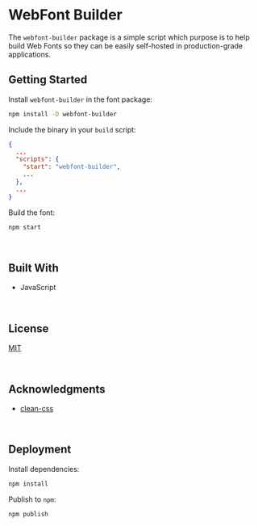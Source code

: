 # WebFont Builder

The `webfont-builder` package is a simple script which purpose is to help build Web Fonts so they can be easily self-hosted in production-grade applications.

## Getting Started

Install `webfont-builder` in the font package:

```bash
npm install -D webfont-builder
```

Include the binary in your `build` script:

```json
{
  ...
  "scripts": {
    "start": "webfont-builder",
    ...
  },
  ...
}
```

Build the font:
```bash
npm start
```




<br/>

## Built With

- JavaScript





<br/>

## License

[MIT](https://choosealicense.com/licenses/mit/)





<br/>

## Acknowledgments

- [clean-css](https://github.com/clean-css/clean-css)





<br/>

## Deployment

Install dependencies:
```bash
npm install
```

Publish to `npm`:
```bash
npm publish
```